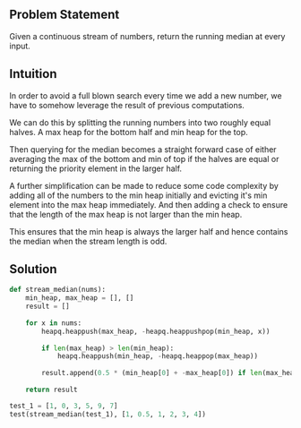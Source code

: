 ## Problem Statement

Given a continuous stream of numbers, return the running median at every input.

## Intuition

In order to avoid a full blown search every time we add a new number, we have to somehow leverage the result of previous computations.

We can do this by splitting the running numbers into two roughly equal halves. A max heap for the bottom half and min heap for the top. 

Then querying for the median becomes a straight forward case of either averaging the max of the bottom and min of top if the halves are equal or returning the priority element in the larger half.

A further simplification can be made to reduce some code complexity by adding all of the numbers to the min heap initially and evicting it's min element into the max heap immediately. And then adding a check to ensure that the length of the max heap is not larger than the min heap.

This ensures that the min heap is always the larger half and hence contains the median when the stream length is odd.

## Solution

```python
def stream_median(nums):
    min_heap, max_heap = [], []
    result = []
    
    for x in nums:
        heapq.heappush(max_heap, -heapq.heappushpop(min_heap, x))
        
        if len(max_heap) > len(min_heap):
            heapq.heappush(min_heap, -heapq.heappop(max_heap))
        
        result.append(0.5 * (min_heap[0] + -max_heap[0]) if len(max_heap) == len(min_heap) else min_heap[0])
    
    return result

test_1 = [1, 0, 3, 5, 9, 7]
test(stream_median(test_1), [1, 0.5, 1, 2, 3, 4])
```